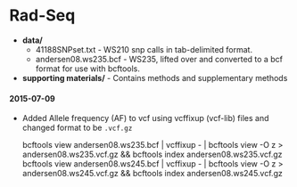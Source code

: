 Rad-Seq
=======

* __data/__
	* 41188SNPset.txt - WS210 snp calls in tab-delimited format.
	* andersen08.ws235.bcf - WS235, lifted over and converted to a bcf format for use with bcftools.
* __supporting materials/__ - Contains methods and supplementary methods


#### 2015-07-09

* Added Allele frequency (AF) to vcf using vcffixup (vcf-lib) files and changed
format to be `.vcf.gz`

	bcftools view andersen08.ws235.bcf | vcffixup - | bcftools view -O z > andersen08.ws235.vcf.gz && bcftools index andersen08.ws235.vcf.gz 
	bcftools view andersen08.ws245.bcf | vcffixup - | bcftools view -O z > andersen08.ws245.vcf.gz && bcftools index andersen08.ws245.vcf.gz 

